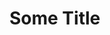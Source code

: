 ﻿<!--
<metadata>
    <title value="Creating private user agents"/>
    <author value="Mathieu St-Louis"/>
    <summary value=""/>
    <order value="3"/>
</metadata>
-->

# Some Title

